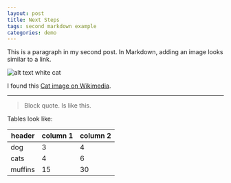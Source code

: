 ```yaml
---
layout: post
title: Next Steps
tags: second markdown example
categories: demo
---
```


This is a paragraph in my second post.
In Markdown, adding an image looks similar to a link. 

![alt text white cat](https://upload.wikimedia.org/wikipedia/commons/thumb/b/b1/VAN_CAT.png/480px-VAN_CAT.png)

I found this [Cat image on Wikimedia](https://commons.wikimedia.org/wiki/File:VAN_CAT.png).

--------------------

> Block quote.
> Is like this.

Tables look like:

| header | column 1 | column 2 |
| --- | --- | --- | 
| dog | 3 | 4 |
| cats | 4 | 6 |
| muffins | 15 | 30 |
